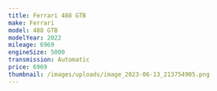 ```yaml
---
title: Ferrari 488 GTB
make: Ferrari
model: 488 GTB
modelYear: 2022
mileage: 6969
engineSize: 5000
transmission: Automatic
price: 6969
thumbnail: /images/uploads/image_2023-06-13_213754905.png
---
```

